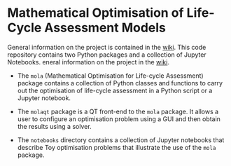 # Mathematical Optimisation of Life-Cycle Assessment Models

General information on the project is contained in the 
[wiki](https://github.com/paulemms/LCA/wiki). This code repository contains two Python
packages and a collection of Jupyter Notebooks. eneral information on the project in the [wiki](https://github.com/paulemms/LCA/wiki).

* The `mola` (Mathematical Optimisation for Life-cycle Assessment) package
contains a collection of Python classes and functions to carry out the optimisation
of life-cycle assessment in a Python script or a Jupyter notebook.

* The `molaqt` package is a QT front-end to the `mola` package. It allows
a user to configure an optimisation problem using a GUI and
then obtain the results using a solver.

* The `notebooks` directory contains a collection of Jupyter notebooks that describe
Toy optimisation problems that illustrate the use of the `mola` package.
 
 
 